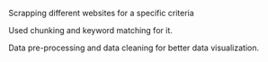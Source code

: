 Scrapping different websites for a specific criteria 

Used chunking and keyword matching for it. 

Data pre-processing and data cleaning for better data visualization.
